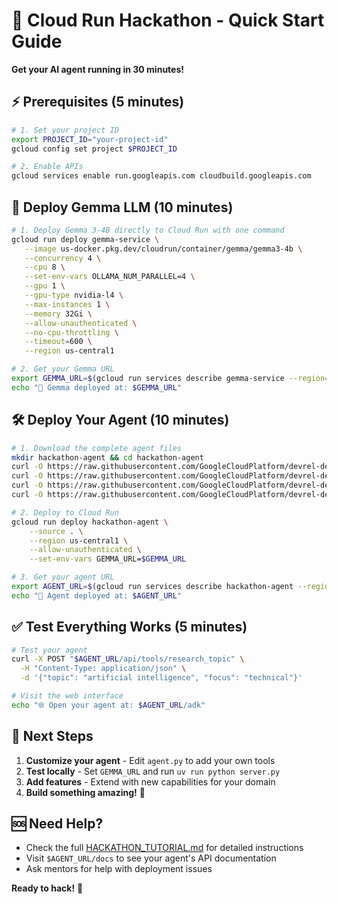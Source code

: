 # 🚀 Cloud Run Hackathon - Quick Start Guide

**Get your AI agent running in 30 minutes!**

## ⚡ Prerequisites (5 minutes)

```bash
# 1. Set your project ID
export PROJECT_ID="your-project-id"
gcloud config set project $PROJECT_ID

# 2. Enable APIs
gcloud services enable run.googleapis.com cloudbuild.googleapis.com
```

## 🤖 Deploy Gemma LLM (10 minutes)

```bash
# 1. Deploy Gemma 3-4B directly to Cloud Run with one command
gcloud run deploy gemma-service \
   --image us-docker.pkg.dev/cloudrun/container/gemma/gemma3-4b \
   --concurrency 4 \
   --cpu 8 \
   --set-env-vars OLLAMA_NUM_PARALLEL=4 \
   --gpu 1 \
   --gpu-type nvidia-l4 \
   --max-instances 1 \
   --memory 32Gi \
   --allow-unauthenticated \
   --no-cpu-throttling \
   --timeout=600 \
   --region us-central1

# 2. Get your Gemma URL
export GEMMA_URL=$(gcloud run services describe gemma-service --region=us-central1 --format='value(status.url)')
echo "🎉 Gemma deployed at: $GEMMA_URL"
```

## 🛠️ Deploy Your Agent (10 minutes)

```bash
# 1. Download the complete agent files
mkdir hackathon-agent && cd hackathon-agent
curl -O https://raw.githubusercontent.com/GoogleCloudPlatform/devrel-demos/main/hackathon-templates/agent.py
curl -O https://raw.githubusercontent.com/GoogleCloudPlatform/devrel-demos/main/hackathon-templates/server.py
curl -O https://raw.githubusercontent.com/GoogleCloudPlatform/devrel-demos/main/hackathon-templates/Dockerfile
curl -O https://raw.githubusercontent.com/GoogleCloudPlatform/devrel-demos/main/hackathon-templates/pyproject.toml

# 2. Deploy to Cloud Run
gcloud run deploy hackathon-agent \
    --source . \
    --region us-central1 \
    --allow-unauthenticated \
    --set-env-vars GEMMA_URL=$GEMMA_URL

# 3. Get your agent URL
export AGENT_URL=$(gcloud run services describe hackathon-agent --region=us-central1 --format='value(status.url)')
echo "🎉 Agent deployed at: $AGENT_URL"
```

## ✅ Test Everything Works (5 minutes)

```bash
# Test your agent
curl -X POST "$AGENT_URL/api/tools/research_topic" \
  -H "Content-Type: application/json" \
  -d '{"topic": "artificial intelligence", "focus": "technical"}'

# Visit the web interface
echo "🌐 Open your agent at: $AGENT_URL/adk"
```

## 🎯 Next Steps

1. **Customize your agent** - Edit `agent.py` to add your own tools
2. **Test locally** - Set `GEMMA_URL` and run `uv run python server.py`
3. **Add features** - Extend with new capabilities for your domain
4. **Build something amazing!** 🚀

## 🆘 Need Help?

- Check the full [HACKATHON_TUTORIAL.md](./HACKATHON_TUTORIAL.md) for detailed instructions
- Visit `$AGENT_URL/docs` to see your agent's API documentation
- Ask mentors for help with deployment issues

**Ready to hack!** 🎉

